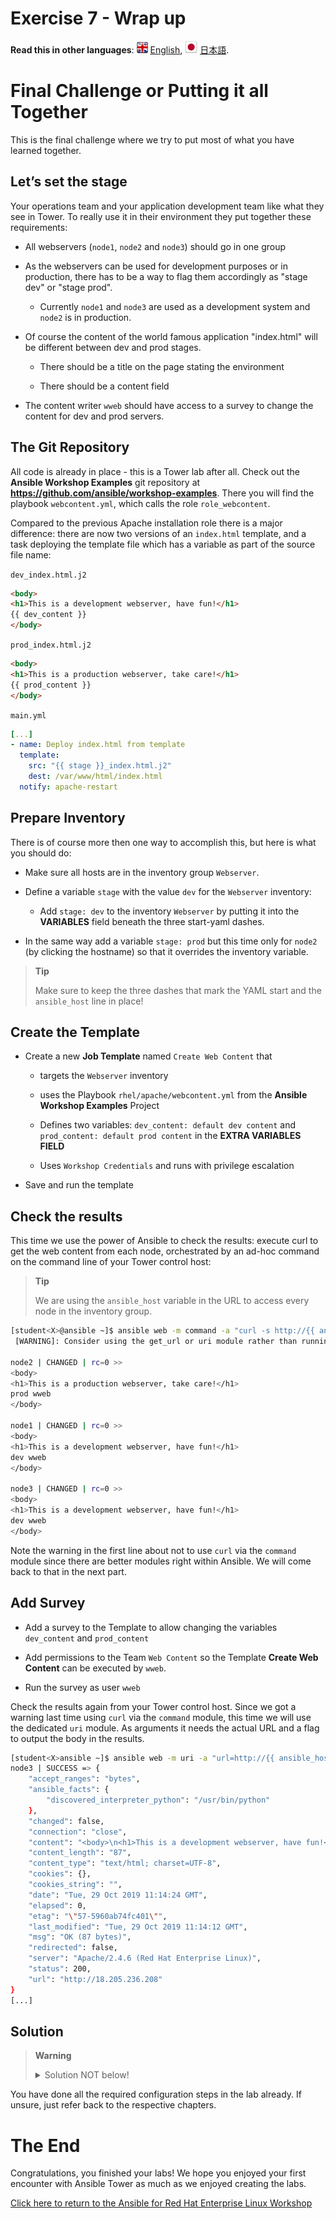# Exercise 7 - Wrap up

**Read this in other languages**: ![uk](../../images/uk.png) [English](README.md),  ![japan](../../images/japan.png) [日本語](README.ja.md).

# Final Challenge or Putting it all Together

This is the final challenge where we try to put most of what you have learned together.

## Let’s set the stage

Your operations team and your application development team like what they see in Tower. To really use it in their environment they put together these requirements:

- All webservers (`node1`, `node2` and `node3`) should go in one group

- As the webservers can be used for development purposes or in production, there has to be a way to flag them accordingly as "stage dev" or "stage prod".

    - Currently `node1` and `node3` are used as a development system and `node2` is in production.

- Of course the content of the world famous application "index.html" will be different between dev and prod stages.

    - There should be a title on the page stating the environment

    - There should be a content field

- The content writer `wweb` should have access to a survey to change the content for dev and prod servers.

## The Git Repository

All code is already in place - this is a Tower lab after all. Check out the **Ansible Workshop Examples** git repository at **https://github.com/ansible/workshop-examples**. There you will find the playbook `webcontent.yml`, which calls the role `role_webcontent`.

Compared to the previous Apache installation role there is a major difference: there are now two versions of an `index.html` template, and a task deploying the template file which has a variable as part of the source file name:

`dev_index.html.j2`

```html
<body>
<h1>This is a development webserver, have fun!</h1>
{{ dev_content }}
</body>
```

`prod_index.html.j2`

```html
<body>
<h1>This is a production webserver, take care!</h1>
{{ prod_content }}
</body>
```

`main.yml`

```yaml
[...]
- name: Deploy index.html from template
  template:
    src: "{{ stage }}_index.html.j2"
    dest: /var/www/html/index.html
  notify: apache-restart
```

## Prepare Inventory

There is of course more then one way to accomplish this, but here is what you should do:

- Make sure all hosts are in the inventory group `Webserver`.

- Define a variable `stage` with the value `dev` for the `Webserver` inventory:

    - Add `stage: dev` to the inventory `Webserver` by putting it into the **VARIABLES** field beneath the three start-yaml dashes.

- In the same way add a variable `stage: prod` but this time only for `node2` (by clicking the hostname) so that it overrides the inventory variable.

> **Tip**
>
> Make sure to keep the three dashes that mark the YAML start and the `ansible_host` line in place\!

## Create the Template

- Create a new **Job Template** named `Create Web Content` that

    - targets the `Webserver` inventory

    - uses the Playbook `rhel/apache/webcontent.yml` from the **Ansible Workshop Examples** Project

    - Defines two variables: `dev_content: default dev content` and `prod_content: default prod content` in the **EXTRA VARIABLES FIELD**

    - Uses `Workshop Credentials` and runs with privilege escalation

- Save and run the template

## Check the results

This time we use the power of Ansible to check the results: execute curl to get the web content from each node, orchestrated by an ad-hoc command on the command line of your Tower control host:

> **Tip**
>
> We are using the `ansible_host` variable in the URL to access every node in the inventory group.

```bash
[student<X>@ansible ~]$ ansible web -m command -a "curl -s http://{{ ansible_host }}"
 [WARNING]: Consider using the get_url or uri module rather than running 'curl'.  If you need to use command because get_url or uri is insufficient you can add 'warn: false' to this command task or set 'command_warnings=False' in ansible.cfg to get rid of this message.

node2 | CHANGED | rc=0 >>
<body>
<h1>This is a production webserver, take care!</h1>
prod wweb
</body>

node1 | CHANGED | rc=0 >>
<body>
<h1>This is a development webserver, have fun!</h1>
dev wweb
</body>

node3 | CHANGED | rc=0 >>
<body>
<h1>This is a development webserver, have fun!</h1>
dev wweb
</body>
```

Note the warning in the first line about not to use `curl` via the `command` module since there are better modules right within Ansible. We will come back to that in the next part.

## Add Survey

- Add a survey to the Template to allow changing the variables `dev_content` and `prod_content`

- Add permissions to the Team `Web Content` so the Template **Create Web Content** can be executed by `wweb`.

- Run the survey as user `wweb`

Check the results again from your Tower control host. Since we got a warning last time using `curl` via the `command` module, this time we will use the dedicated `uri` module. As arguments it needs the actual URL and a flag to output the body in the results.

```bash
[student<X>ansible ~]$ ansible web -m uri -a "url=http://{{ ansible_host }} return_content=yes"
node3 | SUCCESS => {
    "accept_ranges": "bytes",
    "ansible_facts": {
        "discovered_interpreter_python": "/usr/bin/python"
    },
    "changed": false,
    "connection": "close",
    "content": "<body>\n<h1>This is a development webserver, have fun!</h1>\nwerners dev content\n</body>\n",
    "content_length": "87",
    "content_type": "text/html; charset=UTF-8",
    "cookies": {},
    "cookies_string": "",
    "date": "Tue, 29 Oct 2019 11:14:24 GMT",
    "elapsed": 0,
    "etag": "\"57-5960ab74fc401\"",
    "last_modified": "Tue, 29 Oct 2019 11:14:12 GMT",
    "msg": "OK (87 bytes)",
    "redirected": false,
    "server": "Apache/2.4.6 (Red Hat Enterprise Linux)",
    "status": 200,
    "url": "http://18.205.236.208"
}
[...]
```

## Solution

> **Warning**
>
> <details><summary>Solution NOT below!</summary>
> <p>
> You have to figure this one out yourself!
> </p>
> </details>

You have done all the required configuration steps in the lab already. If unsure, just refer back to the respective chapters.

# The End

Congratulations, you finished your labs\! We hope you enjoyed your first encounter with Ansible Tower as much as we enjoyed creating the labs.

[Click here to return to the Ansible for Red Hat Enterprise Linux Workshop](../README.md#section-2---ansible-tower-exercises)
